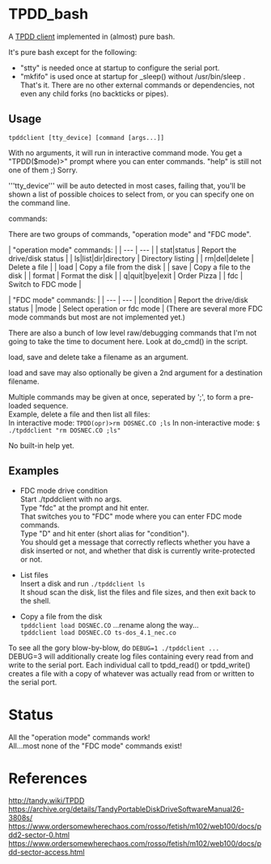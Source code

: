 # TPDD_bash

A [TPDD client](http://tandy.wiki/TPDD_client) implemented in (almost) pure bash.

It's pure bash except for the following:  
 * "stty" is needed once at startup to configure the serial port.  
 * "mkfifo" is used once at startup for _sleep() without /usr/bin/sleep .  
That's it. There are no other external commands or dependencies, not even any child forks (no backticks or pipes).

## Usage
```tpddclient [tty_device] [command [args...]]```

With no arguments, it will run in interactive command mode. You get a "TPDD($mode)>" prompt where you can enter commands. "help" is still not one of them ;) Sorry.

'''tty_device''' will be auto detected in most cases, failing that, you'll be shown a list of possible choices to select from, or you can specify one on the command line.

commands:

There are two groups of commands, "operation mode" and "FDC mode".  

| "operation mode" commands: |
| --- | --- |
| stat\|status | Report the drive/disk status |
| ls\|list\|dir\|directory | Directory listing |
| rm\|del\|delete | Delete a file |
| load | Copy a file from the disk |
| save | Copy a file to the disk |
| format | Format the disk |
| q\|quit\|bye\|exit | Order Pizza |
| fdc | Switch to FDC mode |

| "FDC mode" commands: |
| --- | --- |
|condition | Report the drive/disk status |
|mode | Select operation or fdc mode |
(There are several more FDC mode commands but most are not implemented yet.)

There are also a bunch of low level raw/debugging commands that I'm not going to take the time to document here. Look at do_cmd() in the script.

load, save and delete take a filename as an argument.

load and save may also optionally be given a 2nd argument for a destination filename.

Multiple commands may be given at once, seperated by ';', to form a pre-loaded sequence.  
Example, delete a file and then list all files:  
In interactive mode: ```TPDD(opr)>rm DOSNEC.CO ;ls```
In non-interactive mode: ```$ ./tpddclient "rm DOSNEC.CO ;ls"```

No built-in help yet.

## Examples

* FDC mode drive condition  
Start ./tpddclient with no args.  
Type "fdc" at the prompt and hit enter.  
That switches you to "FDC" mode where you can enter FDC mode commands.  
Type "D" and hit enter (short alias for "condition").  
You should get a message that correctly reflects whether you have a disk inserted or not, and whether that disk is currently write-protected or not.

* List files  
Insert a disk and run ```./tpddclient ls```  
It shoud scan the disk, list the files and file sizes, and then exit back to the shell.

* Copy a file from the disk  
```tpddclient load DOSNEC.CO```
...rename along the way...  
```tpddclient load DOSNEC.CO ts-dos_4.1_nec.co```

To see all the gory blow-by-blow, do ```DEBUG=1 ./tpddclient ...```  
DEBUG=3 will additionally create log files containing every read from and write to the serial port. Each individual call to tpdd_read() or tpdd_write() creates a file with a copy of whatever was actually read from or written to the serial port.

# Status
All the "operation mode" commands work!  
All...most none of the "FDC mode" commands exist!  

# References
http://tandy.wiki/TPDD  
https://archive.org/details/TandyPortableDiskDriveSoftwareManual26-3808s/  
https://www.ordersomewherechaos.com/rosso/fetish/m102/web100/docs/pdd2-sector-0.html  
https://www.ordersomewherechaos.com/rosso/fetish/m102/web100/docs/pdd-sector-access.html
